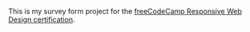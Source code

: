 This is my survey form project for the [freeCodeCamp Responsive Web Design certification](https://www.freecodecamp.org/learn/2022/responsive-web-design/build-a-survey-form-project/build-a-survey-form).

